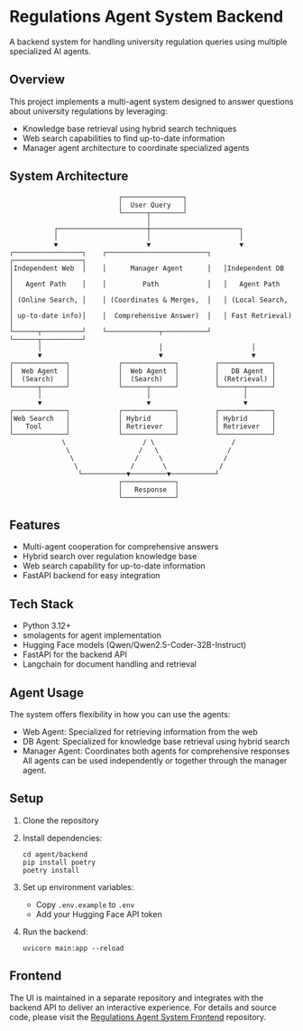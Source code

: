  # Regulations Agent System Backend

A backend system for handling university regulation queries using multiple specialized AI agents.

## Overview

This project implements a multi-agent system designed to answer questions about university regulations by leveraging:
- Knowledge base retrieval using hybrid search techniques
- Web search capabilities to find up-to-date information
- Manager agent architecture to coordinate specialized agents

## System Architecture

```
                           ┌───────────────┐
                           │  User Query   │
                           └──────┬────────┘
                                  │
           ┌──────────────────────┼──────────────────────┐
           │                      │                      │
           ▼                      ▼                      ▼
┌─────────────────┐    ┌─────────────────────────┐   ┌─────────────────┐
│Independent Web  │    │      Manager Agent      │   │Independent DB   │
│   Agent Path    │    │         Path            │   │   Agent Path    │
│ (Online Search, │    │ (Coordinates & Merges,  │   │ (Local Search,  │
│ up-to-date info)│    │  Comprehensive Answer)  │   │ Fast Retrieval) │
└──────┬──────────┘    └─────────────┬───────────┘   └──────┬──────────┘
       │                             │                      │
       ▼                             ▼                      ▼
┌─────────────┐            ┌─────────────┐         ┌─────────────┐
│  Web Agent  │            │  Web Agent  │         │   DB Agent  │
│  (Search)   │            │  (Search)   │         │ (Retrieval) │
└──────┬──────┘            └──────┬──────┘         └──────┬──────┘
       │                          │                       │
       ▼                          ▼                       ▼
┌─────────────┐            ┌─────────────┐         ┌─────────────┐
│Web Search   │            │ Hybrid      │         │ Hybrid      │
│   Tool      │            │ Retriever   │         │ Retriever   │
└─────────────┘            └─────────────┘         └─────────────┘
             \                   / \                   /
              \                 /   \                 /
               \               /     \               /
                \             /       \             /
                 └───────────▼─────────▼───────────┘
                           ┌─────────────┐
                           │   Response  │
                           └─────────────┘
```

## Features

- Multi-agent cooperation for comprehensive answers
- Hybrid search over regulation knowledge base
- Web search capability for up-to-date information
- FastAPI backend for easy integration

## Tech Stack

- Python 3.12+
- smolagents for agent implementation
- Hugging Face models (Qwen/Qwen2.5-Coder-32B-Instruct)
- FastAPI for the backend API
- Langchain for document handling and retrieval

## Agent Usage
The system offers flexibility in how you can use the agents:

- Web Agent: Specialized for retrieving information from the web
- DB Agent: Specialized for knowledge base retrieval using hybrid search
- Manager Agent: Coordinates both agents for comprehensive responses
All agents can be used independently or together through the manager agent.

## Setup

1. Clone the repository
2. Install dependencies:
   ```
   cd agent/backend
   pip install poetry
   poetry install
   ```
3. Set up environment variables:
   - Copy `.env.example` to `.env`
   - Add your Hugging Face API token

4. Run the backend:

   ```
   uvicorn main:app --reload
   ```
## Frontend

The UI is maintained in a separate repository and integrates with the backend API to deliver an interactive experience. For details and source code, please visit the [Regulations Agent System Frontend](https://github.com/yusufbaykal/Regulations-Agent-System-Frontend) repository.